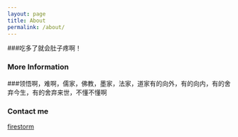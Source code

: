 ```yaml
---
layout: page
title: About
permalink: /about/
---
```


###吃多了就会肚子疼啊！

### More Information

###领悟啊，难啊，儒家，佛教，墨家，法家，道家有的向外，有的向内，有的舍弃今生，有的舍弃来世，不懂不懂啊

### Contact me

[firestorm](mailto:miaomiaomi@outlook.com)
